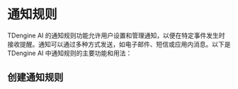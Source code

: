 # 通知规则

TDengine AI 的通知规则功能允许用户设置和管理通知，以便在特定事件发生时接收提醒。通知可以通过多种方式发送，如电子邮件、短信或应用内消息。以下是 TDengine AI 中通知规则的主要功能和用法：

## 创建通知规则